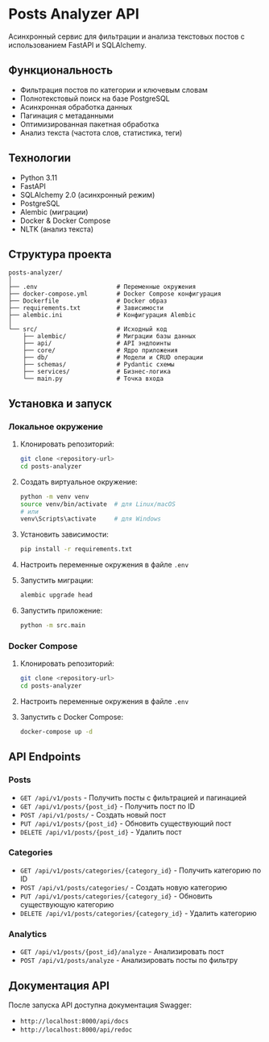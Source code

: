 # Posts Analyzer API

Асинхронный сервис для фильтрации и анализа текстовых постов с использованием FastAPI и SQLAlchemy.

## Функциональность

- Фильтрация постов по категории и ключевым словам
- Полнотекстовый поиск на базе PostgreSQL
- Асинхронная обработка данных
- Пагинация с метаданными
- Оптимизированная пакетная обработка
- Анализ текста (частота слов, статистика, теги)

## Технологии

- Python 3.11
- FastAPI
- SQLAlchemy 2.0 (асинхронный режим)
- PostgreSQL
- Alembic (миграции)
- Docker & Docker Compose
- NLTK (анализ текста)

## Структура проекта

```
posts-analyzer/
│
├── .env                      # Переменные окружения
├── docker-compose.yml        # Docker Compose конфигурация
├── Dockerfile                # Docker образ
├── requirements.txt          # Зависимости
├── alembic.ini               # Конфигурация Alembic
│
└── src/                      # Исходный код
    ├── alembic/              # Миграции базы данных
    ├── api/                  # API эндпоинты
    ├── core/                 # Ядро приложения
    ├── db/                   # Модели и CRUD операции
    ├── schemas/              # Pydantic схемы
    ├── services/             # Бизнес-логика
    └── main.py               # Точка входа
```

## Установка и запуск

### Локальное окружение

1. Клонировать репозиторий:
   ```bash
   git clone <repository-url>
   cd posts-analyzer
   ```

2. Создать виртуальное окружение:
   ```bash
   python -m venv venv
   source venv/bin/activate  # для Linux/macOS
   # или
   venv\Scripts\activate     # для Windows
   ```

3. Установить зависимости:
   ```bash
   pip install -r requirements.txt
   ```

4. Настроить переменные окружения в файле `.env`

5. Запустить миграции:
   ```bash
   alembic upgrade head
   ```

6. Запустить приложение:
   ```bash
   python -m src.main
   ```

### Docker Compose

1. Клонировать репозиторий:
   ```bash
   git clone <repository-url>
   cd posts-analyzer
   ```

2. Настроить переменные окружения в файле `.env`

3. Запустить с Docker Compose:
   ```bash
   docker-compose up -d
   ```

## API Endpoints

### Posts

- `GET /api/v1/posts` - Получить посты с фильтрацией и пагинацией
- `GET /api/v1/posts/{post_id}` - Получить пост по ID
- `POST /api/v1/posts/` - Создать новый пост
- `PUT /api/v1/posts/{post_id}` - Обновить существующий пост
- `DELETE /api/v1/posts/{post_id}` - Удалить пост

### Categories

- `GET /api/v1/posts/categories/{category_id}` - Получить категорию по ID
- `POST /api/v1/posts/categories/` - Создать новую категорию
- `PUT /api/v1/posts/categories/{category_id}` - Обновить существующую категорию
- `DELETE /api/v1/posts/categories/{category_id}` - Удалить категорию

### Analytics

- `GET /api/v1/posts/{post_id}/analyze` - Анализировать пост
- `POST /api/v1/posts/analyze` - Анализировать посты по фильтру

## Документация API

После запуска API доступна документация Swagger:
- `http://localhost:8000/api/docs`
- `http://localhost:8000/api/redoc`